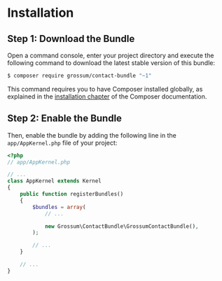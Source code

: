 Installation
============

Step 1: Download the Bundle
---------------------------

Open a command console, enter your project directory and execute the
following command to download the latest stable version of this bundle:

```bash
$ composer require grossum/contact-bundle "~1"
```

This command requires you to have Composer installed globally, as explained
in the [installation chapter](https://getcomposer.org/doc/00-intro.md)
of the Composer documentation.

Step 2: Enable the Bundle
-------------------------

Then, enable the bundle by adding the following line in the `app/AppKernel.php`
file of your project:

```php
<?php
// app/AppKernel.php

// ...
class AppKernel extends Kernel
{
    public function registerBundles()
    {
        $bundles = array(
            // ...

            new Grossum\ContactBundle\GrossumContactBundle(),
        );

        // ...
    }

    // ...
}
```
